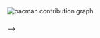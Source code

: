 <picture>
  <source media="(prefers-color-scheme: dark)" srcset="https://raw.githubusercontent.com/wemersonsp/wemersonsp/output/pacman-contribution-graph-dark.svg">
  <source media="(prefers-color-scheme: light)" srcset="https://raw.githubusercontent.com/wemersonsp/wemersonsp/output/pacman-contribution-graph.svg">
  <img alt="pacman contribution graph" src="https://raw.githubusercontent.com/wemersonsp/wemersonsp/output/pacman-contribution-graph.svg">
</picture>

###
-->
